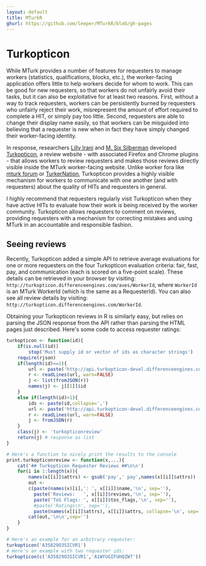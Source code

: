 ```yaml
---
layout: default
title: MTurkR
ghurl: https://github.com/leeper/MTurkR/blob/gh-pages
---
```


# Turkopticon #

While MTurk provides a number of features for requesters to manage workers (statistics, qualifications, blocks, etc.), the worker-facing application offers little to help workers decide for whom to work. This can be good for new requesters, so that workers do not unfairly avoid their tasks, but it can also be exploitative for at least two reasons. First, without a way to track requesters, workers can be persistently burned by requesters who unfairly reject their work, misrepresent the amount of effort required to complete a HIT, or simply pay too little. Second, requesters are able to change their display name easily, so that workers can be misguided into believing that a requester is new when in fact they have simply changed their worker-facing identity.

In response, researchers [Lilly Irani](https://quote.ucsd.edu/lirani/) and [M. Six Silberman](http://wtf.tw/) developed [Turkopticon](http://turkopticon.differenceengines.com/), a review website - with associated Firefox and Chrome plugins - that allows workers to review requesters and makes those reviews directly visible inside the MTurk worker-facing website. Unlike worker fora like [mturk forum](http://mturkforum.com/) or [TurkerNation](http://www.turkernation.com/), Turkopticon provides a highly visible mechanism for workers to communicate with one another (and with requesters) about the quality of HITs and requesters in general.

I highly recommend that requesters regularly visit Turkopticon when they have active HITs to evaluate how their work is being received by the worker community. Turkopticon allows requesters to comment on reviews, providing requesters with a mechanism for correcting mistakes and using MTurk in an accountable and responsible fashion.

## Seeing reviews ##

Recently, Turkopticon added a simple API to retrieve average evaluations for one or more requesters on the four Turkopticon evaluation criteria: fair, fast, pay, and communication (each is scored on a five-point scale). These details can be retrieved in your browser by visiting: `http://turkopticon.differenceengines.com/aves/WorkerId`, where `WorkerId` is an MTurk WorkerId (which is the same as a RequesterId). You can also see all review details by visiting: `http://turkopticon.differenceengines.com/WorkerId`.

Obtaining your Turkopticon reviews in R is similarly easy, but relies on parsing the JSON response from the API rather than parsing the HTML pages just described. Here's some code to access requester ratings:

```r
turkopticon <- function(id){
    if(is.null(id))
        stop('Must supply id or vector of ids as character strings')
    require(rjson)
    if(length(id)==1){
        url <- paste('http://api.turkopticon-devel.differenceengines.com/attrs.php?id',id,sep='=')
        r <- readLines(url, warn=FALSE)
        j <- list(fromJSON(r))
        names(j) <- j[[1]]$id
    }
    else if(length(id)>1){
        ids <- paste(id,collapse=',')
        url <- paste('http://api.turkopticon-devel.differenceengines.com/multi-attrs.php?ids',ids,sep='=')
        r <- readLines(url, warn=FALSE)
        j <- fromJSON(r)
    }
    class(j) <- 'turkopticonreview'
    return(j) # response as list
}

# Here's a function to nicely print the results to the console
print.turkopticonreview <- function(x,...){
    cat('## Turkopticon Requester Reviews ##\n\n')
    for(i in 1:length(x)){
        names(x[[i]]$attrs) <- gsub('pay',' pay',names(x[[i]]$attrs))
        out <-
        c(paste(names(x)[i],': ', x[[i]]$name,'\n', sep=''),
          paste('Reviews:   ', x[[i]]$reviews,'\n', sep=''),
          paste('ToS Flags: ', x[[i]]$tos_flags,'\n', sep=''),
          #paste('Ratings\n', sep=''),
          paste(names(x[[i]]$attrs), x[[i]]$attrs, collapse='\n', sep=':      '))
        cat(out,'\n\n',sep='')
    }
}

# Here's an example for an arbitrary requester:
turkopticon('A35829O3SICVR1')
# Here's an example with two requester ids:
turkopticon(c('A35829O3SICVR1','A1WYUGIFUHQZW7'))
```
